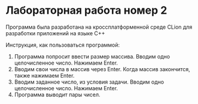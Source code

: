 <p><h1>Лабораторная работа номер 2</h1>

Программа была разработана на кроссплатформенной среде CLion для разработки приложений на языке C++

Инструкция, как пользоваться программой:
1. Программа попросит ввести размер массива. Вводим одно целочисленное число. Нажимаем Enter.
2. Вводим свои числа в массив через Enter. Когда массив закончится, также нажимаем Enter.
3. Вводим заданное число, из условия задачи. Вводим одно целочисленное число. Нажимаем Enter.
4. Программа выводит пары чисел.
